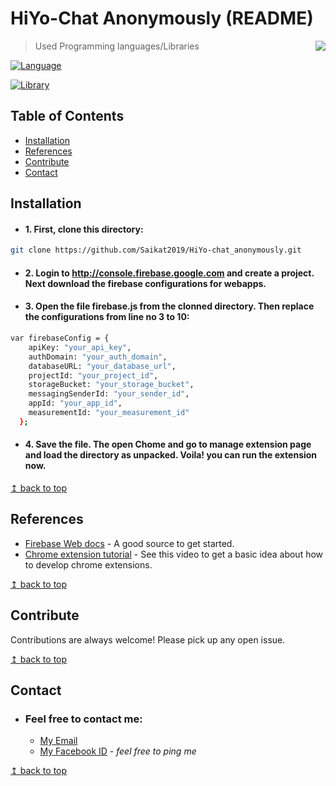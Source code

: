 # HiYo-Chat Anonymously (README)

<img src="https://raw.githubusercontent.com/Saikat2019/MY_README_TEMPLATE/master/README_RES/icon.jpeg" align="right" />

> Used Programming languages/Libraries

[![Language](https://img.shields.io/badge/JavaScript-1.8.5-8f00b3.svg)](#)

[![Library](https://img.shields.io/badge/jQuery-3.3.1-6600cc.svg)](#)


## Table of Contents
- [Installation](#Installation)
- [References](#References)
- [Contribute](#Contribute)
- [Contact](#Get-Feedback)

## Installation

- #### 1. First, clone this directory:

```bash
git clone https://github.com/Saikat2019/HiYo-chat_anonymously.git
```

- #### 2. Login to http://console.firebase.google.com and create a project. Next download the firebase configurations for webapps.

- #### 3. Open the file firebase.js from the clonned directory. Then replace the configurations from line no 3 to 10:

```bash
var firebaseConfig = {
    apiKey: "your_api_key",
    authDomain: "your_auth_domain",
    databaseURL: "your_database_url",
    projectId: "your_project_id",
    storageBucket: "your_storage_bucket",
    messagingSenderId: "your_sender_id",
    appId: "your_app_id",
    measurementId: "your_measurement_id"
  };
```

- #### 4. Save the file. The open Chome and go to manage extension page and load the directory as unpacked. Voila! you can run the extension now.

[↥ back to top](#table-of-contents)

## References

- [Firebase Web docs](https://firebase.google.com/docs/web/setup?authuser=2) - A good source to get started.
- [Chrome extension tutorial](https://youtu.be/Olz4wo-ILwI) - See this video to get a basic idea about how to develop chrome extensions.

[↥ back to top](#table-of-contents)


## Contribute

Contributions are always welcome!
Please pick up any open issue.

[↥ back to top](#table-of-contents)


## Contact

 -	### Feel free to contact me:
	 - [My Email](mailto:saikatmondal410@gmail.com) 
	 - [My Facebook ID](https://www.facebook.com/profile.php?id=100011440244328) - *feel free to ping me*
 

[↥ back to top](#table-of-contents)


